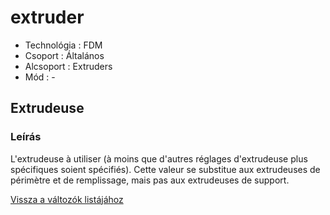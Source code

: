 # extruder

* Technológia : FDM
* Csoport : Általános
* Alcsoport : Extruders
* Mód : -

## Extrudeuse

### Leírás

L'extrudeuse à utiliser \(à moins que d'autres réglages d'extrudeuse plus spécifiques soient spécifiés\). Cette valeur se substitue aux extrudeuses de périmètre et de remplissage, mais pas aux extrudeuses de support.

[Vissza a változók listájához](variable_list.md)

